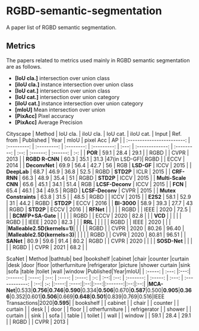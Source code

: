 # RGBD-semantic-segmentation
A paper list of RGBD semantic segmentation.


## Metrics
The papers related to metrics used mainly in RGBD semantic segmentation are as follows.

- **[IoU cla.]** intersection over union class
- **[iIoU cla.]** instance intersection over union class
- **[IoU cat.]** intersection over union class
- **[IoU cat.]** intersection over union category
- **[iIoU cat.]** instance intersection over union category
- **[mIoU]** Mean intersection over union
- **[PixAcc]**  Pixel  accuracy
- **[PixAcc]**  Average Precision 

Cityscape
|           Method           |   IoU cla.  |   iIoU cla. |  IoU cat.  |  iIoU cat.  | Input |    Ref. from    |  Published  | Year |     mIoU    |   pixel Acc  | AP  |
| :------------------------: | :---------: | :---------: | :--------: | :---------: | :---: | :-------------: | :---------: | :--: |   :------:  |   :------:   | :-: |
|          **POR**           |    59.1     |    28.4     |    29.1    |             | RGBD  |                 |    CVPR     | 2013 |
|       **RGBD R-CNN**       |    60.3     |    35.1     |    31.3    |47(in LSD-GF)| RGBD  |                 |    ECCV     | 2014 |
|       **DeconvNet**        |    69.9     |    56.4     |    42.7    |        56   |  RGB  |   **LSD-GF**    |    ICCV     | 2015 |
|        **DeepLab**         |    68.7     |    46.9     |    36.8    |       52.5  | RGBD  |    **STD2P**    |    ICLR     | 2015 |
|        **CRF-RNN**         |    66.3     |    48.9     |    35.4    |        51   | RGBD  |    **STD2P**    |    ICCV     | 2015 |
|    **Multi-Scale  CNN**    |    65.6     |    45.1     |    34.1    |       51.4  |  RGB  | **LCSF-Deconv** |    ICCV     | 2015 |
|          **FCN**           |    65.4     |    46.1     |     34     |       49.5  | RGBD  | **LCSF-Deconv** |    CVPR     | 2015 |
|   **Mutex  Constraints**   |    63.8     |    31.5     |            | 48.5        | RGBD |                 |    ICCV     | 2015 |
|          **E2S2**          |    58.1     |    52.9     |     31     |       44.2  | RGBD  |    **STD2P**    |    ECCV     | 2016 |
|        **BI-3000**         |    58.9     |    39.3     |    27.7    |        43   | RGBD  |    **STD2P**    |    ECCV     | 2016 |
|        **RFNet**           |             |             |            |             | RGBD  |                 |    IEEE     | 2020 |    72.5    |             |
|      **BCMFP+SA-Gate**     |             |             |            |             | RGBD  |                 |    ECCV     | 2020 |    82.8    |             |
|          **VCD**           |             |             |            |             | RGBD  |                 |    IEEE     | 2020 |    82.3    |             | 
|          **RRL**           |             |             |            |             | RGBD  |                 |    IEEE     | 2020 |            |             |
|**Malleable2.5D(kernels=1)**|             |             |            |             | RGBD  |                 |    CVPR     | 2020 |    80.26   |   96.40     |
|**Malleable2.5D(kernels=3)**|             |             |            |             | RGBD  |                 |    CVPR     | 2020 |    80.81   |   96.51     |
|          **SANet**         |     80.9    |    59.6     |    91.4    |     80.2    | RGBD  |                 |    CVPR     | 2020 |            |             |
|       **SOSD-Net**         |             |             |            |             | RGBD  |                 |    CVPR     | 2021 |    68.2    |             |

ScaNet
|  Method |bathtub| bed |bookshelf |cabinet |chair |counter |curtain |desk |door |floor |otherfurniture |refrigerator |picture |shower curtain |sink |sofa |table |toilet |wall |window |Published|Year|mIoU| 
| :-----: | :---: |:---:| :------: | :----: | :--: | :----: | :----: | :-: | :--:| :--: |   :-------:   |   :-----:   | :---: | :------------: | :--:| :-: |:----:| :----:|:--:|:---:|:-------:|:--:|:--:|
|**MCA-Net**|0.533|**0.756**|**0.746**|**0.590**|0.334|**0.506**|0.670|**0.587**|0.500|**0.905**|**0.366**|0.352|0.601|**0.506**|0.669|**0.648**|**0.501**|0.839|0.769|0.516|IEEE Transactions|2020|**0.595**|
|  bookshelf |
|     cabinet    |
|     chair      |
|     counter    |
|     curtain    |
|     desk       |
|     door       |
|     floor       |
| otherfurniture |
|   refrigerator |
|     shower     |
|     curtain    |
|     sink       |
|     sofa       |
|     table      |
|     toilet     |
|     wall       |
|     window     |
|    59.1     |    28.4     |    29.1    |             | RGBD  |                 |    CVPR     | 2013 |


